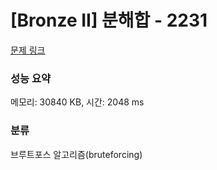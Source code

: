 # [Bronze II] 분해합 - 2231 

[문제 링크](https://www.acmicpc.net/problem/2231) 

### 성능 요약

메모리: 30840 KB, 시간: 2048 ms

### 분류

브루트포스 알고리즘(bruteforcing)

